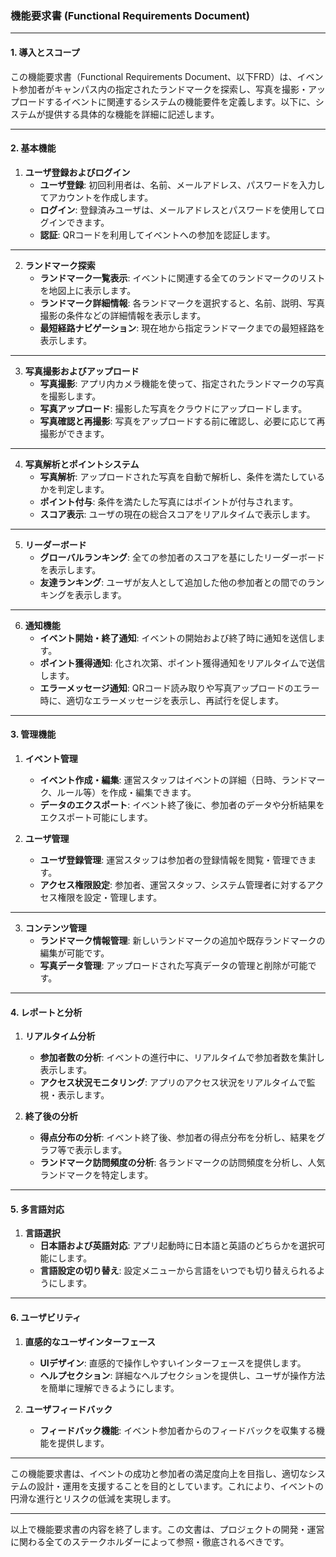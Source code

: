 ### 機能要求書 (Functional Requirements Document)

---

#### 1. 導入とスコープ

この機能要求書（Functional Requirements Document、以下FRD）は、イベント参加者がキャンパス内の指定されたランドマークを探索し、写真を撮影・アップロードするイベントに関連するシステムの機能要件を定義します。以下に、システムが提供する具体的な機能を詳細に記述します。

---

#### 2. 基本機能

1. **ユーザ登録およびログイン**
   - **ユーザ登録**: 初回利用者は、名前、メールアドレス、パスワードを入力してアカウントを作成します。
   - **ログイン**: 登録済みユーザは、メールアドレスとパスワードを使用してログインできます。
   - **認証**: QRコードを利用してイベントへの参加を認証します。

---

2. **ランドマーク探索**
   - **ランドマーク一覧表示**: イベントに関連する全てのランドマークのリストを地図上に表示します。
   - **ランドマーク詳細情報**: 各ランドマークを選択すると、名前、説明、写真撮影の条件などの詳細情報を表示します。
   - **最短経路ナビゲーション**: 現在地から指定ランドマークまでの最短経路を表示します。

---

3. **写真撮影およびアップロード**
   - **写真撮影**: アプリ内カメラ機能を使って、指定されたランドマークの写真を撮影します。
   - **写真アップロード**: 撮影した写真をクラウドにアップロードします。
   - **写真確認と再撮影**: 写真をアップロードする前に確認し、必要に応じて再撮影ができます。

---

4. **写真解析とポイントシステム**
   - **写真解析**: アップロードされた写真を自動で解析し、条件を満たしているかを判定します。
   - **ポイント付与**: 条件を満たした写真にはポイントが付与されます。
   - **スコア表示**: ユーザの現在の総合スコアをリアルタイムで表示します。

---

5. **リーダーボード**
   - **グローバルランキング**: 全ての参加者のスコアを基にしたリーダーボードを表示します。
   - **友達ランキング**: ユーザが友人として追加した他の参加者との間でのランキングを表示します。

---

6. **通知機能**
   - **イベント開始・終了通知**: イベントの開始および終了時に通知を送信します。
   - **ポイント獲得通知**: 化され次第、ポイント獲得通知をリアルタイムで送信します。
   - **エラーメッセージ通知**: QRコード読み取りや写真アップロードのエラー時に、適切なエラーメッセージを表示し、再試行を促します。

---

#### 3. 管理機能

1. **イベント管理**
   - **イベント作成・編集**: 運営スタッフはイベントの詳細（日時、ランドマーク、ルール等）を作成・編集できます。
   - **データのエクスポート**: イベント終了後に、参加者のデータや分析結果をエクスポート可能にします。

2. **ユーザ管理**
   - **ユーザ登録管理**: 運営スタッフは参加者の登録情報を閲覧・管理できます。
   - **アクセス権限設定**: 参加者、運営スタッフ、システム管理者に対するアクセス権限を設定・管理します。

---

3. **コンテンツ管理**
   - **ランドマーク情報管理**: 新しいランドマークの追加や既存ランドマークの編集が可能です。
   - **写真データ管理**: アップロードされた写真データの管理と削除が可能です。

---

#### 4. レポートと分析

1. **リアルタイム分析**
   - **参加者数の分析**: イベントの進行中に、リアルタイムで参加者数を集計し表示します。
   - **アクセス状況モニタリング**: アプリのアクセス状況をリアルタイムで監視・表示します。

2. **終了後の分析**
   - **得点分布の分析**: イベント終了後、参加者の得点分布を分析し、結果をグラフ等で表示します。
   - **ランドマーク訪問頻度の分析**: 各ランドマークの訪問頻度を分析し、人気ランドマークを特定します。

---

#### 5. 多言語対応

1. **言語選択**
   - **日本語および英語対応**: アプリ起動時に日本語と英語のどちらかを選択可能にします。
   - **言語設定の切り替え**: 設定メニューから言語をいつでも切り替えられるようにします。

---

#### 6. ユーザビリティ

1. **直感的なユーザインターフェース**
   - **UIデザイン**: 直感的で操作しやすいインターフェースを提供します。
   - **ヘルプセクション**: 詳細なヘルプセクションを提供し、ユーザが操作方法を簡単に理解できるようにします。

2. **ユーザフィードバック**
   - **フィードバック機能**: イベント参加者からのフィードバックを収集する機能を提供します。

---

この機能要求書は、イベントの成功と参加者の満足度向上を目指し、適切なシステムの設計・運用を支援することを目的としています。これにより、イベントの円滑な進行とリスクの低減を実現します。

---

以上で機能要求書の内容を終了します。この文書は、プロジェクトの開発・運営に関わる全てのステークホルダーによって参照・徹底されるべきです。